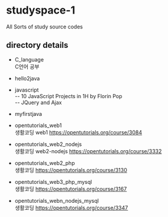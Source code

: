 # studyspace-1
All Sorts of study source codes   


## directory details

- C_language  
C언어 공부

- hello2java  

- javascript  
-- 10 JavaScript Projects in 1H by Florin Pop  
-- JQuery and Ajax

- myfirstjava  


- opentutorials_web1  
생활코딩 web1 https://opentutorials.org/course/3084

- opentutorials_web2_nodejs  
생활코딩 web2-nodejs https://opentutorials.org/course/3332

- opentutorials_web2_php  
생활코딩 https://opentutorials.org/course/3130

- opentutorials_web3_php_mysql  
생활코딩 https://opentutorials.org/course/3167

- opentutorials_webn_nodejs_mysql  
생활코딩 https://opentutorials.org/course/3347
